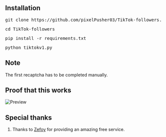 ## Installation 
  <pre>git clone https://github.com/pixelPusher03/TikTok-followers.git</pre>
   <pre>cd TikTok-followers</pre>
   <pre>pip install -r requirements.txt</pre>
   <pre>python tiktokv1.py</pre>

## Note
The first recaptcha has to be completed manually.

## Proof that this works
![Preview](https://i.imgur.com/WZY91W6.png)

## Special thanks
1. Thanks to [Zefoy](https://zefoy.com/) for providing an amazing free service.
